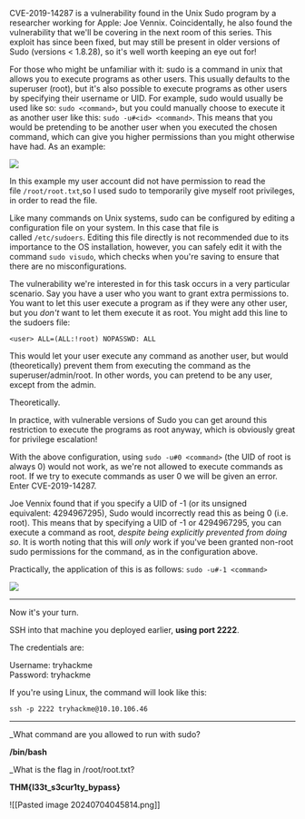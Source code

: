 CVE-2019-14287 is a vulnerability found in the Unix Sudo program by a researcher working for Apple: Joe Vennix. Coincidentally, he also found the vulnerability that we'll be covering in the next room of this series. This exploit has since been fixed, but may still be present in older versions of Sudo (versions < 1.8.28), so it's well worth keeping an eye out for!

For those who might be unfamiliar with it: sudo is a command in unix that allows you to execute programs as other users. This usually defaults to the superuser (root), but it's also possible to execute programs as other users by specifying their username or UID. For example, sudo would usually be used like so: `sudo <command>`, but you could manually choose to execute it as another user like this: `sudo -u#<id> <command>`. This means that you would be pretending to be another user when you executed the chosen command, which can give you higher permissions than you might otherwise have had. As an example:

![](https://muirlandoracle.co.uk/wp-content/uploads/2020/02/sudo-demo.png)  

In this example my user account did not have permission to read the file `/root/root.txt`,so I used sudo to temporarily give myself root privileges, in order to read the file.  

Like many commands on Unix systems, sudo can be configured by editing a configuration file on your system. In this case that file is called `/etc/sudoers`. Editing this file directly is not recommended due to its importance to the OS installation, however, you can safely edit it with the command `sudo visudo`, which checks when you're saving to ensure that there are no misconfigurations.  

The vulnerability we're interested in for this task occurs in a very particular scenario. Say you have a user who you want to grant extra permissions to. You want to let this user execute a program as if they were any other user, but you _don't_ want to let them execute it as root. You might add this line to the sudoers file:

`<user> ALL=(ALL:!root) NOPASSWD: ALL`

This would let your user execute any command as another user, but would (theoretically) prevent them from executing the command as the superuser/admin/root. In other words, you can pretend to be any user, except from the admin.  

Theoretically.

In practice, with vulnerable versions of Sudo you can get around this restriction to execute the programs as root anyway, which is obviously great for privilege escalation!

With the above configuration, using `sudo -u#0 <command>` (the UID of root is always 0) would not work, as we're not allowed to execute commands as root. If we try to execute commands as user 0 we will be given an error. Enter CVE-2019-14287.

Joe Vennix found that if you specify a UID of -1 (or its unsigned equivalent: 4294967295), Sudo would incorrectly read this as being 0 (i.e. root). This means that by specifying a UID of -1 or 4294967295, you can execute a command as root, _despite being explicitly prevented from doing so_. It is worth noting that this will _only_ work if you've been granted non-root sudo permissions for the command, as in the configuration above.

Practically, the application of this is as follows: `sudo -u#-1 <command>`

![](https://muirlandoracle.co.uk/wp-content/uploads/2020/02/capture.png)

---

Now it's your turn.  

SSH into that machine you deployed earlier, **using port 2222**.

The credentials are:

Username: tryhackme  
Password: tryhackme

If you're using Linux, the command will look like this:

`ssh -p 2222 tryhackme@10.10.106.46`

---

_What command are you allowed to run with sudo?  

**/bin/bash**

_What is the flag in /root/root.txt?

**THM{l33t_s3cur1ty_bypass}**

![[Pasted image 20240704045814.png]]

